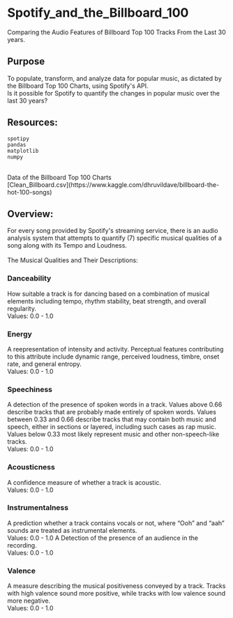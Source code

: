 # Spotify_and_the_Billboard_100
Comparing the Audio Features of Billboard Top 100 Tracks From the Last 30 years.

## Purpose
To populate, transform, and analyze data for popular music, as dictated by the Billboard Top 100 Charts, using Spotify's API.</br>
Is it possible for Spotify to quantify the changes in popular music over the last 30 years?</br>

## Resources:
````
spotipy
pandas
matplotlib
numpy
````
</br>
Data of the Billboard Top 100 Charts </br>
[Clean_Billboard.csv](https://www.kaggle.com/dhruvildave/billboard-the-hot-100-songs)
</br>

## Overview:
For every song provided by Spotify's streaming service, there is an audio analysis system that attempts to quantify (7) specific musical qualities of a song along with its Tempo and Loudness.</br></br>
The Musical Qualities and Their Descriptions:
### Danceability
How suitable a track is for dancing based on a combination of musical elements including tempo, rhythm stability, beat strength, and overall regularity.</br>
Values: 0.0 - 1.0</br>
### Energy
A reepresentation of intensity and activity. Perceptual features contributing to this attribute include dynamic range, perceived loudness, timbre, onset rate, and general entropy.</br>
Values: 0.0 - 1.0</br>
### Speechiness
A detection of the presence of spoken words in a track. Values above 0.66 describe tracks that are probably made entirely of spoken words. Values between 0.33 and 0.66 describe tracks that may contain both music and speech, either in sections or layered, including such cases as rap music. Values below 0.33 most likely represent music and other non-speech-like tracks.</br>
Values: 0.0 - 1.0
### Acousticness
A confidence measure of whether a track is acoustic.</br>
Values: 0.0 - 1.0
### Instrumentalness
A prediction whether a track contains vocals or not, where “Ooh” and “aah” sounds are treated as instrumental elements.</br>
Values: 0.0 - 1.0
A Detection of the presence of an audience in the recording.</br>
Values: 0.0 - 1.0
### Valence
A measure describing the musical positiveness conveyed by a track. Tracks with high valence sound more positive, while tracks with low valence sound more negative.</br>
Values: 0.0 - 1.0

</br>
 
